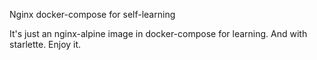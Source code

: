 Nginx docker-compose for self-learning

It's just an nginx-alpine image in docker-compose for learning.
And with starlette. Enjoy it.